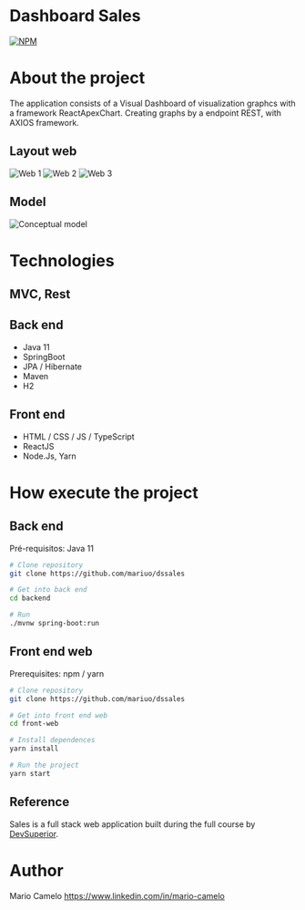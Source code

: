 # Dashboard Sales
[![NPM](https://img.shields.io/npm/l/react)](https://github.com/mariuo/dssales/LICENSE) 

# About the project
The application consists of a Visual Dashboard of visualization graphcs with a framework ReactApexChart. Creating graphs by a endpoint REST, with AXIOS framework.

## Layout web
![Web 1](https://github.com/mariuo/dssales/backend/docs/dashboard_1.png)
![Web 2](https://github.com/mariuo/dssales/backend/docs/dashboard_2.png)
![Web 3](https://github.com/mariuo/dssales/backend/docs/dashboard_3.png)

## Model
![Conceptual model](https://github.com/mariuo/dssales/backend/docs/model_dashboard.png)

# Technologies
## MVC, Rest
## Back end
- Java 11
- SpringBoot
- JPA / Hibernate
- Maven
- H2

## Front end
- HTML / CSS / JS / TypeScript
- ReactJS
- Node.Js, Yarn

# How execute the project

## Back end
Pré-requisitos: Java 11

```bash
# Clone repository
git clone https://github.com/mariuo/dssales

# Get into back end
cd backend

# Run
./mvnw spring-boot:run
```

## Front end web
Prerequisites: npm / yarn

```bash
# Clone repository
git clone https://github.com/mariuo/dssales

# Get into front end web
cd front-web

# Install dependences
yarn install

# Run the project
yarn start
```
## Reference
Sales is a full stack web application built during the full course by [DevSuperior](https://devsuperior.com "WebSite DevSuperior").

# Author

Mario Camelo
https://www.linkedin.com/in/mario-camelo
